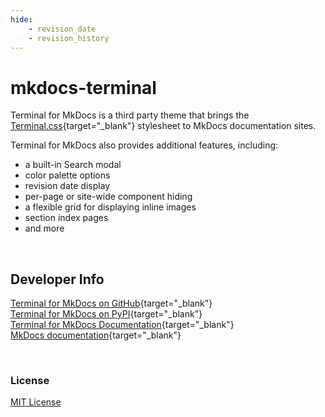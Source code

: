 ```yaml
---
hide:
    - revision_date
    - revision_history
---
```


# mkdocs-terminal
Terminal for MkDocs is a third party theme that brings the [Terminal.css](https://github.com/Gioni06/terminal.css){target="_blank"} stylesheet to MkDocs documentation sites.  

Terminal for MkDocs also provides additional features, including: 

- a built-in Search modal
- color palette options
- revision date display
- per-page or site-wide component hiding
- a flexible grid for displaying inline images
- section index pages
- and more

<br>

## Developer Info
[Terminal for MkDocs on GitHub](https://github.com/ntno/mkdocs-terminal){target="_blank"}  
[Terminal for MkDocs on PyPI](https://pypi.org/project/mkdocs-terminal/){target="_blank"}  
[Terminal for MkDocs Documentation](https://ntno.github.io/mkdocs-terminal/){target="_blank"}  
[MkDocs documentation](https://www.mkdocs.org/){target="_blank"}  

<br>

### License
[MIT License](about/license.md)